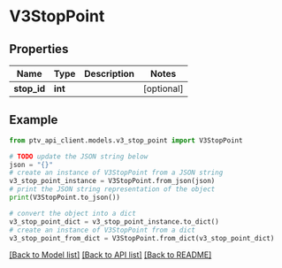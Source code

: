 # V3StopPoint


## Properties

Name | Type | Description | Notes
------------ | ------------- | ------------- | -------------
**stop_id** | **int** |  | [optional] 

## Example

```python
from ptv_api_client.models.v3_stop_point import V3StopPoint

# TODO update the JSON string below
json = "{}"
# create an instance of V3StopPoint from a JSON string
v3_stop_point_instance = V3StopPoint.from_json(json)
# print the JSON string representation of the object
print(V3StopPoint.to_json())

# convert the object into a dict
v3_stop_point_dict = v3_stop_point_instance.to_dict()
# create an instance of V3StopPoint from a dict
v3_stop_point_from_dict = V3StopPoint.from_dict(v3_stop_point_dict)
```
[[Back to Model list]](../README.md#documentation-for-models) [[Back to API list]](../README.md#documentation-for-api-endpoints) [[Back to README]](../README.md)


